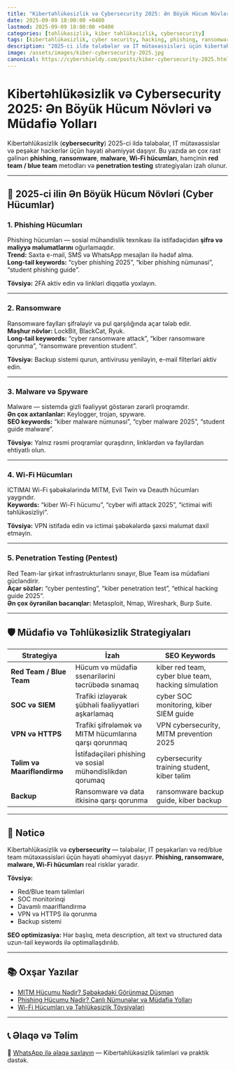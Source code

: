 ```yaml
---
title: "Kibertəhlükəsizlik və Cybersecurity 2025: Ən Böyük Hücum Növləri və Müdafiə Yolları"
date: 2025-09-09 18:00:00 +0400
lastmod: 2025-09-09 18:00:00 +0400
categories: [təhlükəsizlik, kiber təhlükəsizlik, cybersecurity]
tags: [kibertəhlükəsizlik, cyber security, hacking, phishing, ransomware, malware, wi-fi hücumları, penetration testing, ethical hacking, red team, blue team, ictimai wi-fi, SOC, student guide]
description: "2025-ci ildə tələbələr və IT mütəxəssisləri üçün kibertəhlükəsizliyin əsas prinsipləri, ən çox yayılmış hücum növləri və effektiv müdafiə yolları. Phishing, ransomware, malware, Wi-Fi hücumları və red/blue team strategiyaları – Emin Savaylov."
image: /assets/images/kiber-cybersecurity-2025.jpg
canonical: https://cybershieldy.com/posts/kiber-cybersecurity-2025.html
---
```


<!-- Structured data -->
<script type="application/ld+json">
{
  "@context": "https://schema.org",
  "@type": "BlogPosting",
  "headline": "Kibertəhlükəsizlik və Cybersecurity 2025: Ən Böyük Hücum Növləri və Müdafiə Yolları",
  "description": "2025-ci ildə tələbələr və IT mütəxəssisləri üçün kibertəhlükəsizliyin əsas prinsipləri, ən çox yayılmış hücum növləri və effektiv müdafiə yolları. Phishing, ransomware, malware, Wi-Fi hücumları və red/blue team strategiyaları.",
  "author": { "@type": "Person", "name": "Emin Savaylov" },
  "publisher": { "@type": "Organization", "name": "CyberShieldy", "logo": { "@type": "ImageObject", "url": "https://cybershieldy.com/assets/images/logo.png" }},
  "datePublished": "2025-09-09T18:00:00+04:00",
  "dateModified": "2025-09-09T18:00:00+04:00",
  "image": "https://cybershieldy.com/assets/images/kiber-cybersecurity-2025.jpg",
  "mainEntityOfPage": { "@type": "WebPage", "@id": "https://cybershieldy.com/posts/kiber-cybersecurity-2025.html" }
}
</script>

# Kibertəhlükəsizlik və Cybersecurity 2025: Ən Böyük Hücum Növləri və Müdafiə Yolları

Kibertəhlükəsizlik (**cybersecurity**) 2025-ci ildə tələbələr, IT mütəxəssislər və peşəkar hackerlər üçün həyati əhəmiyyət daşıyır. Bu yazıda ən çox rast gəlinən **phishing**, **ransomware**, **malware**, **Wi-Fi hücumları**, həmçinin **red team / blue team** metodları və **penetration testing** strategiyaları izah olunur.

---

## 🔹 2025-ci ilin Ən Böyük Hücum Növləri (Cyber Hücumlar)

### 1. Phishing Hücumları
Phishing hücumları — sosial mühəndislik texnikası ilə istifadəçidən **şifrə və maliyyə məlumatlarını** oğurlamaqdır.  
**Trend:** Saxta e-mail, SMS və WhatsApp mesajları ilə hədəf alma.  
**Long-tail keywords:** “cyber phishing 2025”, “kiber phishing nümunəsi”, “student phishing guide”.

**Tövsiyə:** 2FA aktiv edin və linkləri diqqətlə yoxlayın.

---

### 2. Ransomware
Ransomware faylları şifrələyir və pul qarşılığında açar tələb edir.  
**Məşhur növlər:** LockBit, BlackCat, Ryuk.  
**Long-tail keywords:** “cyber ransomware attack”, “kiber ransomware qorunma”, “ransomware prevention student”.

**Tövsiyə:** Backup sistemi qurun, antivirusu yeniləyin, e-mail filterləri aktiv edin.

---

### 3. Malware və Spyware
Malware — sistemdə gizli fəaliyyət göstərən zərərli proqramdır.  
**Ən çox axtarılanlar:** Keylogger, trojan, spyware.  
**SEO keywords:** “kiber malware nümunəsi”, “cyber malware 2025”, “student guide malware”.

**Tövsiyə:** Yalnız rəsmi proqramlar quraşdırın, linklərdən və fayllardan ehtiyatlı olun.

---

### 4. Wi-Fi Hücumları
ICTIMAI Wi-Fi şəbəkələrində MITM, Evil Twin və Deauth hücumları yaygındır.  
**Keywords:** “kiber Wi-Fi hücumu”, “cyber wifi attack 2025”, “ictimai wifi təhlükəsizliyi”.

**Tövsiyə:** VPN istifadə edin və ictimai şəbəkələrdə şəxsi məlumat daxil etməyin.

---

### 5. Penetration Testing (Pentest)
Red Team-lər şirkət infrastrukturlarını sınayır, Blue Team isə müdafiəni gücləndirir.  
**Açar sözlər:** “cyber pentesting”, “kiber penetration test”, “ethical hacking guide 2025”.  
**Ən çox öyrənilən bacarıqlar:** Metasploit, Nmap, Wireshark, Burp Suite.

---

## 🛡️ Müdafiə və Təhlükəsizlik Strategiyaları

| Strategiya | İzah | SEO Keywords |
|------------|------|--------------|
| **Red Team / Blue Team** | Hücum və müdafiə ssenarilərini təcrübədə sınamaq | kiber red team, cyber blue team, hacking simulation |
| **SOC və SIEM** | Trafiki izləyərək şübhəli fəaliyyətləri aşkarlamaq | cyber SOC monitoring, kiber SIEM guide |
| **VPN və HTTPS** | Trafiki şifrələmək və MITM hücumlarına qarşı qorunmaq | VPN cybersecurity, MITM prevention 2025 |
| **Təlim və Maarifləndirmə** | İstifadəçiləri phishing və sosial mühəndislikdən qorumaq | cybersecurity training student, kiber təlim |
| **Backup** | Ransomware və data itkisinə qarşı qorunma | ransomware backup guide, kiber backup |

---

## 🔑 Nəticə

Kibertəhlükəsizlik və **cybersecurity** — tələbələr, IT peşəkarları və red/blue team mütəxəssisləri üçün həyati əhəmiyyət daşıyır. **Phishing, ransomware, malware, Wi-Fi hücumları** real risklər yaradır.  

**Tövsiyə:**  
- Red/Blue team təlimləri  
- SOC monitorinqi  
- Davamlı maarifləndirmə  
- VPN və HTTPS ilə qorunma  
- Backup sistemi

**SEO optimizasiya:** Hər başlıq, meta description, alt text və structured data uzun-tail keywords ilə optimallaşdırılıb.  

---

## 📚 Oxşar Yazılar

- [MITM Hücumu Nədir? Şəbəkədəki Görünməz Düşmən](/posts/mitm-hucumu-nedir.html)  
- [Phishing Hücumu Nədir? Canlı Nümunələr və Müdafiə Yolları](/posts/phishing-hucumu-nedir.html)  
- [Wi-Fi Hücumları və Təhlükəsizlik Tövsiyələri](/posts/wifi-hucumlari.html)

---

## 📞 Əlaqə və Təlim

📲 [WhatsApp ilə əlaqə saxlayın](https://wa.me/994555182523) — Kibertəhlükəsizlik təlimləri və praktik dəstək.

